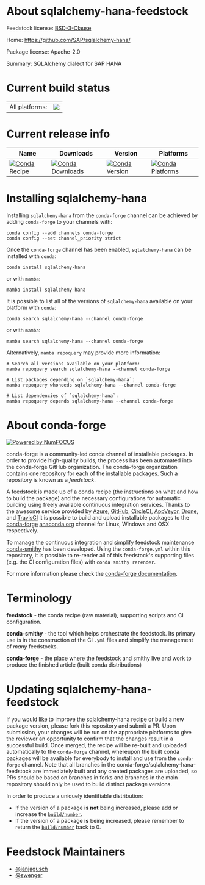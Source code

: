 About sqlalchemy-hana-feedstock
===============================

Feedstock license: [BSD-3-Clause](https://github.com/conda-forge/sqlalchemy-hana-feedstock/blob/main/LICENSE.txt)

Home: https://github.com/SAP/sqlalchemy-hana/

Package license: Apache-2.0

Summary: SQLAlchemy dialect for SAP HANA

Current build status
====================


<table><tr><td>All platforms:</td>
    <td>
      <a href="https://dev.azure.com/conda-forge/feedstock-builds/_build/latest?definitionId=19409&branchName=main">
        <img src="https://dev.azure.com/conda-forge/feedstock-builds/_apis/build/status/sqlalchemy-hana-feedstock?branchName=main">
      </a>
    </td>
  </tr>
</table>

Current release info
====================

| Name | Downloads | Version | Platforms |
| --- | --- | --- | --- |
| [![Conda Recipe](https://img.shields.io/badge/recipe-sqlalchemy--hana-green.svg)](https://anaconda.org/conda-forge/sqlalchemy-hana) | [![Conda Downloads](https://img.shields.io/conda/dn/conda-forge/sqlalchemy-hana.svg)](https://anaconda.org/conda-forge/sqlalchemy-hana) | [![Conda Version](https://img.shields.io/conda/vn/conda-forge/sqlalchemy-hana.svg)](https://anaconda.org/conda-forge/sqlalchemy-hana) | [![Conda Platforms](https://img.shields.io/conda/pn/conda-forge/sqlalchemy-hana.svg)](https://anaconda.org/conda-forge/sqlalchemy-hana) |

Installing sqlalchemy-hana
==========================

Installing `sqlalchemy-hana` from the `conda-forge` channel can be achieved by adding `conda-forge` to your channels with:

```
conda config --add channels conda-forge
conda config --set channel_priority strict
```

Once the `conda-forge` channel has been enabled, `sqlalchemy-hana` can be installed with `conda`:

```
conda install sqlalchemy-hana
```

or with `mamba`:

```
mamba install sqlalchemy-hana
```

It is possible to list all of the versions of `sqlalchemy-hana` available on your platform with `conda`:

```
conda search sqlalchemy-hana --channel conda-forge
```

or with `mamba`:

```
mamba search sqlalchemy-hana --channel conda-forge
```

Alternatively, `mamba repoquery` may provide more information:

```
# Search all versions available on your platform:
mamba repoquery search sqlalchemy-hana --channel conda-forge

# List packages depending on `sqlalchemy-hana`:
mamba repoquery whoneeds sqlalchemy-hana --channel conda-forge

# List dependencies of `sqlalchemy-hana`:
mamba repoquery depends sqlalchemy-hana --channel conda-forge
```


About conda-forge
=================

[![Powered by
NumFOCUS](https://img.shields.io/badge/powered%20by-NumFOCUS-orange.svg?style=flat&colorA=E1523D&colorB=007D8A)](https://numfocus.org)

conda-forge is a community-led conda channel of installable packages.
In order to provide high-quality builds, the process has been automated into the
conda-forge GitHub organization. The conda-forge organization contains one repository
for each of the installable packages. Such a repository is known as a *feedstock*.

A feedstock is made up of a conda recipe (the instructions on what and how to build
the package) and the necessary configurations for automatic building using freely
available continuous integration services. Thanks to the awesome service provided by
[Azure](https://azure.microsoft.com/en-us/services/devops/), [GitHub](https://github.com/),
[CircleCI](https://circleci.com/), [AppVeyor](https://www.appveyor.com/),
[Drone](https://cloud.drone.io/welcome), and [TravisCI](https://travis-ci.com/)
it is possible to build and upload installable packages to the
[conda-forge](https://anaconda.org/conda-forge) [anaconda.org](https://anaconda.org/)
channel for Linux, Windows and OSX respectively.

To manage the continuous integration and simplify feedstock maintenance
[conda-smithy](https://github.com/conda-forge/conda-smithy) has been developed.
Using the ``conda-forge.yml`` within this repository, it is possible to re-render all of
this feedstock's supporting files (e.g. the CI configuration files) with ``conda smithy rerender``.

For more information please check the [conda-forge documentation](https://conda-forge.org/docs/).

Terminology
===========

**feedstock** - the conda recipe (raw material), supporting scripts and CI configuration.

**conda-smithy** - the tool which helps orchestrate the feedstock.
                   Its primary use is in the construction of the CI ``.yml`` files
                   and simplify the management of *many* feedstocks.

**conda-forge** - the place where the feedstock and smithy live and work to
                  produce the finished article (built conda distributions)


Updating sqlalchemy-hana-feedstock
==================================

If you would like to improve the sqlalchemy-hana recipe or build a new
package version, please fork this repository and submit a PR. Upon submission,
your changes will be run on the appropriate platforms to give the reviewer an
opportunity to confirm that the changes result in a successful build. Once
merged, the recipe will be re-built and uploaded automatically to the
`conda-forge` channel, whereupon the built conda packages will be available for
everybody to install and use from the `conda-forge` channel.
Note that all branches in the conda-forge/sqlalchemy-hana-feedstock are
immediately built and any created packages are uploaded, so PRs should be based
on branches in forks and branches in the main repository should only be used to
build distinct package versions.

In order to produce a uniquely identifiable distribution:
 * If the version of a package **is not** being increased, please add or increase
   the [``build/number``](https://docs.conda.io/projects/conda-build/en/latest/resources/define-metadata.html#build-number-and-string).
 * If the version of a package **is** being increased, please remember to return
   the [``build/number``](https://docs.conda.io/projects/conda-build/en/latest/resources/define-metadata.html#build-number-and-string)
   back to 0.

Feedstock Maintainers
=====================

* [@janjagusch](https://github.com/janjagusch/)
* [@swenger](https://github.com/swenger/)

